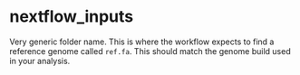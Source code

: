 # nextflow_inputs

Very generic folder name. This is where the workflow expects to find a reference genome called `ref.fa`. This should match the genome build used in your analysis.
